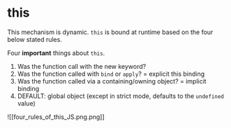 # this

This mechanism is dynamic. `this` is bound at runtime based on the four below stated rules.

Four **important** things about `this`.

1. Was the function call with the new keyword?
2. Was the function called with `bind` or `apply`? = explicit this binding
3. Was the function called via a containing/owning object? = implicit binding
4. DEFAULT: global object (except in strict mode, defaults to the `undefined` value)

![[four_rules_of_this_JS.png.png]]